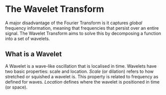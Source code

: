 # The Wavelet Transform

A major disadvantage of the Fourier Transform is it captures *global* frequency information, meaning that frequencies that persist over an entire signal. The Wavelet Transform aims to solve this by decomposing a function into a set of wavelets.

## What is a Wavelet
A Wavelet is a wave-like oscillation that is localised in time. Wavelets have two basic properties: scale and location. *Scale* (or dilation) refers to how stretched or squished a wavelet is. This property is related to frequency as defined for waves. *Location* defines where the wavelet is positioned in time (or space).

